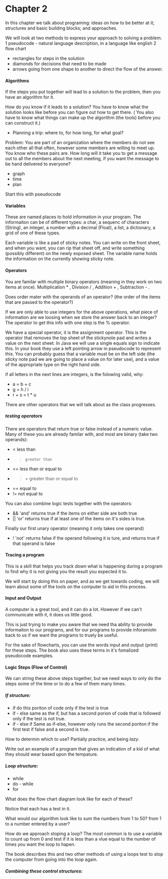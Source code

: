 # Chapter 2

In this chapter we talk about programing: ideas on how to be better at it; structures and basic building blocks; and approaches.

We will look at two methods to express your approach to solving a problem.
1 pseudocode - natural language description, in a language like english
2 flow chart
  * rectangles for steps in the solution
  * diamonds for decisions that need to be made
  * arrows going from one shape to another to direct the flow of the answer.


#### Algorithms 
If the steps you put together will lead to a solution to the problem, then you have an algorithm for it.

How do you know if it leads to a solution?  You have to know what the solution looks like before you can figure out how to get there.  ( You also have to know what things can make up the algorithm (the tools) before you can construct it.)
  * Planning a trip: where to, for how long, for what goal?
  
Problem:
  You are part of an organization where the members do not see each other all that often, however some members are willing to meet up.  You know who these pairs are.  How long will it take you to get a message out to all the members about the next meeting, if you want the message to be hand delivered to everyone?
  * graph
  * time
  * plan
  
  Start this with pseudocode
  
#### Variables
These are named places to hold information in your program.  The informaiton can be of different types: a char, a sequenc of characters (String), an integer, a number with a decimal (Float), a list, a dictionary, a grid of one of these types.

Each variable is like a pad of sticky notes.  You can write on the front sheet, and when you want, you can rip that sheet off, and write something (possibly different) on the newly exposed sheet.  The variable name holds the information on the currently showing sticky note.

#### Operators
You are familar with multiple binary operators (meaning in they work on two items at once).  Multiplication * , Division / , Addition + , Subtraction - .

Does order mater with the operands of an operator?  (the order of the items that are passed to the operator?)

If we are only able to use integers for the above operations, what piece of information are we loosing when we store the answer back to an integer?  The operator to get this info with one step is the % operator.

We have a special operator, it is the assignment operator.  This is the operator that removes the top sheet of the stickynote pad and writes a value on the next sheet.  In Java we will use a single equals sign to indicate this.  In your book they use a left pointing arrow in pseudocode to represent this.  You can probably guess that a variable must be on the left side (the sticky note pad we are going to place a value on for later use), and a value of the appropriate type on the right hand side.

if all letters in the next lines are integers, is the folowing valid, why:
  * a = b + c
  * g = h / i
  * r + s = t * u

There are other operators that we will talk about as the class progresses.

##### testing operators
There are operators that return true or false instead of a numeric value.  Many of these you are already familar with, and most are binary (take two operands):
  * <     less than
  * >     greater than
  * <=    less than or equal to
  * >=    greater than  or equal to
  * ==    equal to
  * !=    not equal to
  
You can also combine logic tests together with the operators:
  * &&    'and' returns true if the items on either side are both true
  * ||    'or'  returns true if at least one of the items on it's sides is true.
  
Finally our first unary operator (meaning it only takes one operand)
  * !     'not' returns false if the operand following it is ture, and returns true if that operand is false
  
#### Tracing a program
This is a skill that helps you track down what is happening during a program to find why it is not giving you the result you expected it to.

We will start by doing this on paper, and as we get towards coding, we will learn about some of the tools on the computer to aid in this process.
  


#### Input and Output
A computer is a great tool, and it can do a lot.  However if we can't communicate with it, it does us little good.

This is just trying to make you aware that we need tha ability to provide informaiton to our programs, and for our programs to provide inforamiotn back to us if we want the programs to truely be useful.

For the sake of flowcharts, you can use the words input and output (print) for these steps.  The book also uses these terms in it's fomalized pseudocode examples.

#### Logic Steps  (Flow of Control)
We can string these above steps together, but we need ways to only do the steps some of the time or to do a few of them many times.

##### If structure:
  * if                 do this poriton of code only if the test is true
  * if - else          same as the if, but has a second porion of code that is followed only if the test is not true.
  * if - else if       Same as if-else, however only runs the second poriton if the first test if false and a second is true.
  
How to determin which to use?  Partially practice, and being *lazy*.

Write out an example of a program that gives an indication of a kid of what they should wear based upon the tempature.

##### Loop structure:
  * while
  * do - while
  * for

What does the flow chart diagram look like for each of these?

Notice that each has a test in it.

What would our algorithm look like to sum the numbers from 1 to 50?  from 1 to a number entered by a user?

How do we approach stoping a loop?  The most common is to use a variable to count up from 0 and test if it is less than a vlue equal to the number of times you want the loop to hapen.

The book describes this and two other methods of using a loops test to stop the computer from going into the loop again.

##### Combining these control structures:
